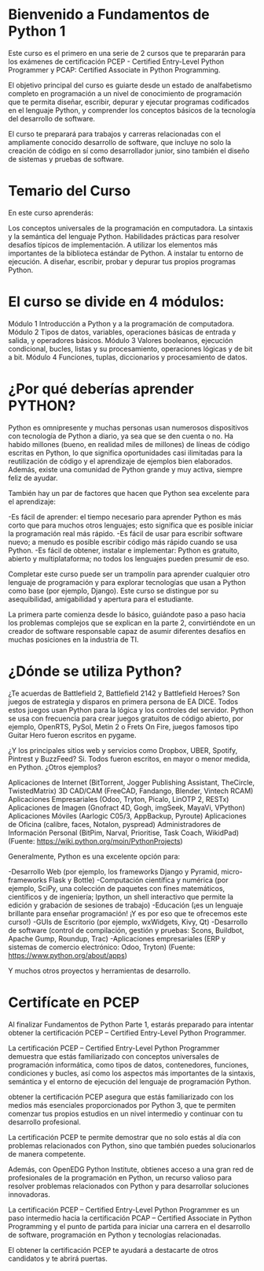 # Bienvenido a Fundamentos de Python 1
Este curso es el primero en una serie de 2 cursos que te prepararán para los exámenes de certificación 
PCEP - Certified Entry-Level Python Programmer y PCAP: Certified Associate in Python Programming.

El objetivo principal del curso es guiarte desde un estado de analfabetismo completo en programación a un nivel de conocimiento de programación 
que te permita diseñar, escribir, depurar y ejecutar programas codificados en el lenguaje Python, y comprender los conceptos 
básicos de la tecnología del desarrollo de software.

El curso te preparará para trabajos y carreras relacionadas con el ampliamente conocido desarrollo de software, 
que incluye no solo la creación de código en sí como desarrollador junior, sino también el diseño de sistemas y pruebas de software.


# Temario del Curso
En este curso aprenderás:

Los conceptos universales de la programación en computadora.
La sintaxis y la semántica del lenguaje Python.
Habilidades prácticas para resolver desafíos típicos de implementación.
A utilizar los elementos más importantes de la biblioteca estándar de Python.
A instalar tu entorno de ejecución.
A diseñar, escribir, probar y depurar tus propios programas Python.


# El curso se divide en 4 módulos:
Módulo 1
Introducción a Python y a la programación de computadora.
Módulo 2
Tipos de datos, variables, operaciones básicas de entrada y salida, y operadores básicos.
Módulo 3
Valores booleanos, ejecución condicional, bucles, listas y su procesamiento, operaciones lógicas y de bit a bit.
Módulo 4
Funciones, tuplas, diccionarios y procesamiento de datos.


# ¿Por qué deberías aprender PYTHON?
Python es omnipresente y muchas personas usan numerosos dispositivos con tecnología de Python a diario, ya sea que se den cuenta 
o no. Ha habido millones (bueno, en realidad miles de millones) de líneas de código escritas en Python, lo que significa oportunidades 
casi ilimitadas para la reutilización de código y el aprendizaje de ejemplos bien elaborados. Además, existe una comunidad de Python 
grande y muy activa, siempre feliz de ayudar.

También hay un par de factores que hacen que Python sea excelente para el aprendizaje:

-Es fácil de aprender: el tiempo necesario para aprender Python es más corto que para muchos otros lenguajes; esto significa que 
es posible iniciar la programación real más rápido.
-Es fácil de usar para escribir software nuevo; a menudo es posible escribir código más rápido cuando se usa Python.
-Es fácil de obtener, instalar e implementar: Python es gratuito, abierto y multiplataforma; no todos los lenguajes pueden presumir de eso.

Completar este curso puede ser un trampolín para aprender cualquier otro lenguaje de programación y para explorar tecnologías que 
usan a Python como base (por ejemplo, Django). Este curso se distingue por su asequibilidad, amigabilidad y apertura para el estudiante.

La primera parte comienza desde lo básico, guiándote paso a paso hacia los problemas complejos que se explican en la parte 2, 
convirtiéndote en un creador de software responsable capaz de asumir diferentes desafíos en muchas posiciones en la industria de TI.


# ¿Dónde se utiliza Python?
¿Te acuerdas de Battlefield 2, Battlefield 2142 y Battlefield Heroes? Son juegos de estrategia y disparos en primera persona de EA DICE. 
Todos estos juegos usan Python para la lógica y los controles del servidor. Python se usa con frecuencia para crear juegos gratuitos de 
código abierto, por ejemplo, OpenRTS, PySol, Metin 2 o Frets On Fire, juegos famosos tipo Guitar Hero fueron escritos en pygame.

¿Y los principales sitios web y servicios como Dropbox, UBER, Spotify, Pintrest y BuzzFeed? Si. Todos fueron escritos, en mayor o menor 
medida, en Python. ¿Otros ejemplos?

Aplicaciones de Internet (BitTorrent, Jogger Publishing Assistant, TheCircle, TwistedMatrix)
3D CAD/CAM (FreeCAD, Fandango, Blender, Vintech RCAM)
Aplicaciones Empresariales (Odoo, Tryton, Picalo, LinOTP 2, RESTx)
Aplicaciones de Imagen (Gnofract 4D, Gogh, imgSeek, MayaVi, VPython)
Aplicaciones Móviles (Aarlogic C05/3, AppBackup, Pyroute)
Aplicaciones de Oficina (calibre, faces, Notalon, pyspread)
Administradores de Información Personal (BitPim, Narval, Prioritise, Task Coach, WikidPad)
(Fuente: https://wiki.python.org/moin/PythonProjects)

Generalmente, Python es una excelente opción para:

-Desarrollo Web (por ejemplo, los frameworks Django y Pyramid, micro-frameworks Flask y Bottle)
-Computación científica y numérica (por ejemplo, SciPy, una colección de paquetes con fines matemáticos, científicos y de 
ingeniería; Ipython, un shell interactivo que permite la edición y grabación de sesiones de trabajo)
-Educación (¡es un lenguaje brillante para enseñar programación! ¡Y es por eso que te ofrecemos este curso!)
-GUIs de Escritorio (por ejemplo, wxWidgets, Kivy, Qt)
-Desarrollo de software (control de compilación, gestión y pruebas: Scons, Buildbot, Apache Gump, Roundup, Trac)
-Aplicaciones empresariales (ERP y sistemas de comercio electrónico: Odoo, Tryton)
(Fuente: https://www.python.org/about/apps)

Y muchos otros proyectos y herramientas de desarrollo.


# Certifícate en PCEP
Al finalizar Fundamentos de Python Parte 1, estarás preparado para intentar obtener la certificación 
PCEP – Certified Entry-Level Python Programmer.

La certificación PCEP – Certified Entry-Level Python Programmer demuestra que estás familiarizado con conceptos universales de 
programación informática, como tipos de datos, contenedores, funciones, condiciones y bucles, así como los aspectos más 
importantes de la sintaxis, semántica y el entorno de ejecución del lenguaje de programación Python.

obtener la certificación PCEP asegura que estás familiarizado con los medios más esenciales proporcionados por Python 3, 
que te permiten comenzar tus propios estudios en un nivel intermedio y continuar con tu desarrollo profesional.

La certificación PCEP te permite demostrar que no solo estás al día con problemas relacionados con Python, sino que 
también puedes solucionarlos de manera competente.

Además, con OpenEDG Python Institute, obtienes acceso a una gran red de profesionales de la programación en Python, 
un recurso valioso para resolver problemas relacionados con Python y para desarrollar soluciones innovadoras.

La certificación PCEP – Certified Entry-Level Python Programmer es un paso intermedio hacia la certificación PCAP – Certified Associate in Python Programming y el punto de partida para iniciar una carrera en el desarrollo de software, programación en Python y tecnologías relacionadas.

El obtener la certificación PCEP te ayudará a destacarte de otros candidatos y te abrirá puertas.